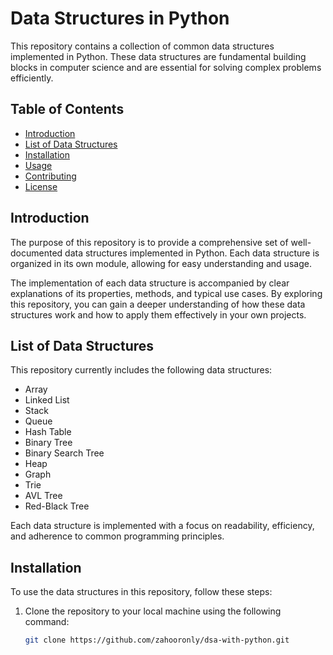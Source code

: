 # Data Structures in Python

This repository contains a collection of common data structures implemented in Python. These data structures are fundamental building blocks in computer science and are essential for solving complex problems efficiently.

## Table of Contents

- [Introduction](#introduction)
- [List of Data Structures](#list-of-data-structures)
- [Installation](#installation)
- [Usage](#usage)
- [Contributing](#contributing)
- [License](#license)

## Introduction

The purpose of this repository is to provide a comprehensive set of well-documented data structures implemented in Python. Each data structure is organized in its own module, allowing for easy understanding and usage.

The implementation of each data structure is accompanied by clear explanations of its properties, methods, and typical use cases. By exploring this repository, you can gain a deeper understanding of how these data structures work and how to apply them effectively in your own projects.

## List of Data Structures

This repository currently includes the following data structures:

- Array
- Linked List
- Stack
- Queue
- Hash Table
- Binary Tree
- Binary Search Tree
- Heap
- Graph
- Trie
- AVL Tree
- Red-Black Tree

Each data structure is implemented with a focus on readability, efficiency, and adherence to common programming principles.

## Installation

To use the data structures in this repository, follow these steps:

1. Clone the repository to your local machine using the following command:

   ```bash
   git clone https://github.com/zahooronly/dsa-with-python.git
